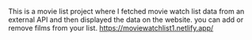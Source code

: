 This is a movie list project where I fetched movie watch list data from an external API and then displayed the data on the website. you can add or remove films from your list.                                                                                                                                                                                                          https://moviewatchlist1.netlify.app/      
 
